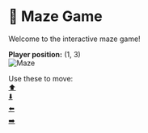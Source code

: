 # 🧩 Maze Game  
Welcome to the interactive maze game!

**Player position:** (1, 3)  
![Maze](https://recognize-instructor-criteria-other.trycloudflare.com/images/pos_1_3.png?t=1760504369386)

Use these to move:  
[⬆️](https://recognize-instructor-criteria-other.trycloudflare.com/move/1_3_w)  
[⬇️](https://recognize-instructor-criteria-other.trycloudflare.com/move/1_3_s)  
[⬅️](https://recognize-instructor-criteria-other.trycloudflare.com/move/1_3_a)  
[➡️](https://recognize-instructor-criteria-other.trycloudflare.com/move/1_3_d)

